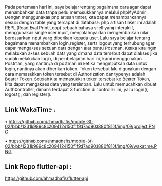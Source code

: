 Pada pertemuan hari ini, saya belajar tentang bagaimana cara agar dapat menambahkan data tanpa perlu memasukkannya melalui phpMyAdmin. Dengan menggunakan php artisan tinker, kita dapat menambahkannya sesuai dengan table yang terdapat di database. php artisan tinker ini adalah REPL (Read Eval Print Loop) sebuah bahasa shell yang interaktif, menggunakan single user input, mengolahnya dan mengembalikan nilai berdasarkan input yang diberikan kepada user. Lalu saya belajar tentang bagaimana menambahkan login,register, serta logout yang terhubung agar dapat mengakses sebuah data dengan alat bantu Postman. Ketika kita ingin melakukan akses sebuah data yang dimana data tersebut dapat diakses jika sudah melakukan login, di pembelajaran hari ini, kami menggunakan Postman, yang nantinya di postman ini ketika menginputkan data untuk login, nantinya akan diberikan token. Token tersebut lalu digunakan dengan cara memasukkan token tersebut di Authorization dan typenya adalah Bearer Token. Setelah kita memasukkan token tersebut ke Bearer Token, kita dapat mengakses data yang tersimpan. Lalu untuk memudahkan dibuat AuthController, dimana terdapat 3 function di controller ini, yaitu login(), logout(), dan register().
## Link WakaTime : 
•	https://github.com/ahmadhafis/mobile-3f-02/blob/1231b989c8c2094124150f1f9d7ad903880f810f/img/09/project.PNG

•	https://github.com/ahmadhafis/mobile-3f-02/blob/1231b989c8c2094124150f1f9d7ad903880f810f/img/09/wakatime.PNG
## Link Repo flutter-api :
https://github.com/ahmadhafis/flutter-api
